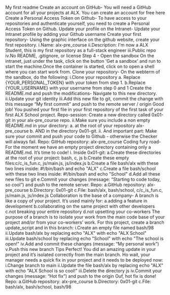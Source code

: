 My first readme Create an account on GitHub- You will need a GitHub account for all your projects at ALX. You can create an account for free here Create a Personal Access Token on Github- To have access to your repositories and authenticate yourself, you need to create a Personal Access Token on Github. Update your profile on the Intranet- Update your Intranet profile by adding your Github username Create your first repository- Using the graphic interface on the github website, create your first repository. i.Name: alx-pre_course ii.Description: I'm now a ALX Student, this is my first repository as a full-stack engineer iii.Public repo iv.No README, .gitignore, or license Step 4 - Open the sandbox On the intranet, just under the task, click on the button 'Get a sandbox' and run to start the machine.Once the container is started, click on to open a shell where you can start work from. Clone your repository- On the webterm of the sandbox, do the following: i.Clone your repository a. Replace {YOUR_PERSONAL_TOKEN} with your token from step 1. b.Replace {YOUR_USERNAME} with your username from step 0 and 1 Create the README.md and push the modifications- Navigate to this new directory. ii.Update your git identity iii.Add this new file to git, commit the change with this message “My first commit” and push to the remote server / origin Good job! You pushed your first file in your first repository of the first task of your first ALX School project. Repo-session: Create a new directory called 0x01-git in your alx-pre_course repo. ii.Make sure you include a non empty README.md in your directory: a. at the root of your repository alx-pre_course b. AND in the directory 0x01-git. ii. And important part: Make sure your commit and push your code to Github - otherwise the Checker will always fail. Repo: GitHub repository: alx-pre_course Coding fury road- For the moment we have an empty project directory containing only a README.md. It’s time to code! i. Inside 0x01-git: a.Create these directories at the root of your project: bash, c, js b.Create these empty files:c/c_is_fun.c, js/main.js, js/index.js b.Create a file bash/alx with these two lines inside: #!/bin/bash and echo "ALX" c.Create a file bash/school with these two lines inside: #!/bin/bash and echo "School" d.Add all these new files to git e.Commit your changes (message: “Starting to code today, so cool”) and push to the remote server. Repo: a.GitHub repository: alx-pre_course b.Directory: 0x01-git c.File: bash/alx, bash/school, c/c_is_fun.c, js/main.js, js/index.js Collaboration is the base of a company- A branch is like a copy of your project. It’s used mainly for: a.adding a feature in development b.collaborating on the same project with other developers c.not breaking your entire repository d.not upsetting your co-workers The purpose of a branch is to isolate your work from the main code base of your project and/or from your co-workers’ work. For this project, create a branch update_script and in this branch: i.Create an empty file named bash/98 ii.Update bash/alx by replacing echo "ALX" with echo "ALX School" iii.Update bash/school by replacing echo "School" with echo "The school is open!" iv.Add and commit these changes (message: “My personal work”) v.Push this new branch Tips Perfect! You did an amazing update in your project and it’s isolated correctly from the main branch. Ho wait, your manager needs a quick fix in your project and it needs to be deployed now: i.Change branch to main ii.Update the file bash/alx by replacing echo "ALX" with echo "ALX School is so cool!" iii.Delete the directory js iv.Commit your changes (message: “Hot fix”) and push to the origin Ouf, hot fix is done! Repo: a.GitHub repository: alx-pre_course b.Directory: 0x01-git c.File: bash/alx, bash/school, bash/98
